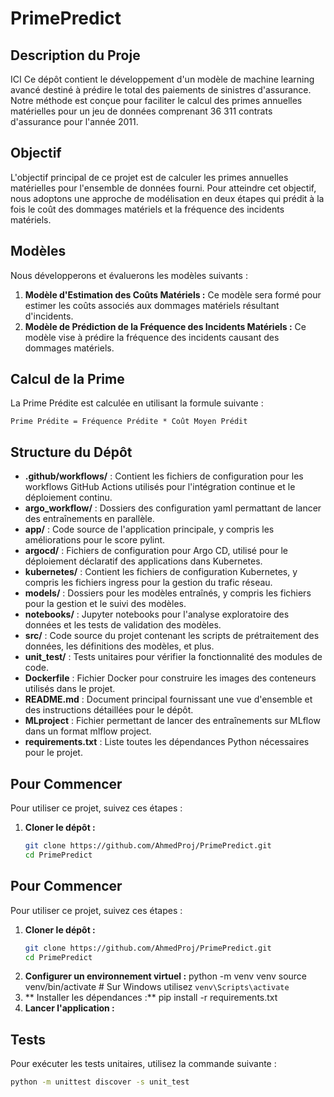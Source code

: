 # PrimePredict


## Description du Proje
ICI  Ce dépôt contient le développement d'un modèle de machine learning avancé destiné à prédire le total des paiements de sinistres d'assurance. Notre méthode est conçue pour faciliter le calcul des primes annuelles matérielles pour un jeu de données comprenant 36 311 contrats d'assurance pour l'année 2011.

## Objectif
L'objectif principal de ce projet est de calculer les primes annuelles matérielles pour l'ensemble de données fourni. Pour atteindre cet objectif, nous adoptons une approche de modélisation en deux étapes qui prédit à la fois le coût des dommages matériels et la fréquence des incidents matériels.

## Modèles
Nous développerons et évaluerons les modèles suivants :

1. **Modèle d'Estimation des Coûts Matériels :** Ce modèle sera formé pour estimer les coûts associés aux dommages matériels résultant d'incidents.
2. **Modèle de Prédiction de la Fréquence des Incidents Matériels :** Ce modèle vise à prédire la fréquence des incidents causant des dommages matériels.

## Calcul de la Prime
La Prime Prédite est calculée en utilisant la formule suivante :

`Prime Prédite = Fréquence Prédite * Coût Moyen Prédit`

## Structure du Dépôt

- **.github/workflows/** : Contient les fichiers de configuration pour les workflows GitHub Actions utilisés pour l'intégration continue et le déploiement continu.
- **argo_workflow/** : Dossiers des configuration yaml permattant de lancer des entraînements en parallèle.
- **app/** : Code source de l'application principale, y compris les améliorations pour le score pylint.
- **argocd/** : Fichiers de configuration pour Argo CD, utilisé pour le déploiement déclaratif des applications dans Kubernetes.
- **kubernetes/** : Contient les fichiers de configuration Kubernetes, y compris les fichiers ingress pour la gestion du trafic réseau.
- **models/** : Dossiers pour les modèles entraînés, y compris les fichiers pour la gestion et le suivi des modèles.
- **notebooks/** : Jupyter notebooks pour l'analyse exploratoire des données et les tests de validation des modèles.
- **src/** : Code source du projet contenant les scripts de prétraitement des données, les définitions des modèles, et plus.
- **unit_test/** : Tests unitaires pour vérifier la fonctionnalité des modules de code.
- **Dockerfile** : Fichier Docker pour construire les images des conteneurs utilisés dans le projet.
- **README.md** : Document principal fournissant une vue d'ensemble et des instructions détaillées pour le dépôt.
- **MLproject** : Fichier permettant de lancer des entraînements sur MLflow dans un format mlflow project. 
- **requirements.txt** : Liste toutes les dépendances Python nécessaires pour le projet.


## Pour Commencer

Pour utiliser ce projet, suivez ces étapes :

1. **Cloner le dépôt :**
   ```bash
   git clone https://github.com/AhmedProj/PrimePredict.git
   cd PrimePredict
## Pour Commencer

Pour utiliser ce projet, suivez ces étapes :

1. **Cloner le dépôt :**
   ```bash
   git clone https://github.com/AhmedProj/PrimePredict.git
   cd PrimePredict
2. **Configurer un environnement virtuel :**
   python -m venv venv
source venv/bin/activate  # Sur Windows utilisez `venv\Scripts\activate`
3. ** Installer les dépendances :**
   pip install -r requirements.txt
4. **Lancer l'application :**

## Tests

Pour exécuter les tests unitaires, utilisez la commande suivante :
```bash
python -m unittest discover -s unit_test



